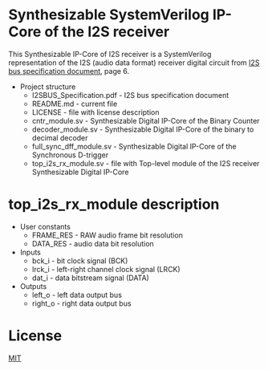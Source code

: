 # Synthesizable SystemVerilog IP-Core of the I2S receiver

This Synthesizable IP-Core of I2S receiver is a SystemVerilog representation of the I2S (audio data format) receiver digital circuit from [I2S bus specification document](./I2SBUS_Specification.pdf "I2S bus specification"), page 6.

* Project structure
	* I2SBUS_Specification.pdf - I2S bus specification document
	* README.md - current file
	* LICENSE - file with license description
  * cntr_module.sv - Synthesizable Digital IP-Core of the Binary Counter
  * decoder_module.sv  - Synthesizable Digital IP-Core of the binary to decimal decoder
  * full_sync_dff_module.sv - Synthesizable Digital IP-Core of the Synchronous D-trigger
  * top_i2s_rx_module.sv - file with Top-level module of the I2S receiver Synthesizable Digital IP-Core

# top_i2s_rx_module description

* User constants
  * FRAME_RES - RAW audio frame bit resolution
  * DATA_RES - audio data bit resolution
* Inputs
  * bck_i - bit clock signal (BCK)
  * lrck_i - left-right channel clock signal (LRCK)
  * dat_i - data bitstream signal (DATA)
* Outputs
  * left_o - left data output bus
  * right_o - right data output bus
  
# License
  
[MIT](./LICENSE "License Description")
